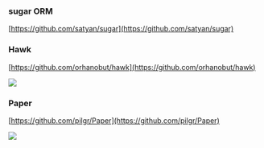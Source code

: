 
### sugar ORM  ###

[https://github.com/satyan/sugar](https://github.com/satyan/sugar)


### Hawk ###

[https://github.com/orhanobut/hawk](https://github.com/orhanobut/hawk)

![](https://github.com/orhanobut/hawk/raw/master/images/hawk-logo.png)


### Paper ###

[https://github.com/pilgr/Paper](https://github.com/pilgr/Paper)

![](https://github.com/pilgr/Paper/raw/master/paper_icon.png)
